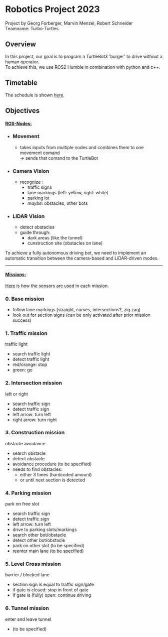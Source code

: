 # Robotics Project 2023

Project by Georg Forberger, Marvin Menzel, Robert Schneider \
Teamname: Turbo-Turtles

## Overview

In this project, our goal is to program a TurtleBot3 'burger' to drive without a human operator. \
To achieve this, we use ROS2 Humble in combination with python and c++.

## Timetable

The schedule is shown [here](https://github.com/orgs/Turbo-Turtles/projects/4/views/2).

## Objectives

#### <u>ROS-Nodes:</u>

- ### __Movement__
  - takes inputs from multiple nodes and combines them to one movement comand \
  -> sends that comand to the TurtleBot
- ### __Camera Vision__
  - recognize :
    - traffic signs
    - lane markings (left: yellow, right: white)
    - parking lot
    - *maybe:* obstacles, other bots
- ### __LiDAR Vision__
  - detect obstacles
  - guide through:
    - dark areas (like the tunnel)
    - cunstruction site (obstacles on lane)

To achieve a fully autonomous driving bot, we need to implement an automatic transition between the camera-based and LiDAR-driven modes.

---
#### <u>Missions:</u>
[Here](SENSOR_USAGE.md) is how the sensors are used in each mission.

### 0. Base mission
- follow lane markings (straight, curves, intersections?, zig zag)
- look out for section signs (can be only activated after prior mission success)

### 1. Traffic mission
traffic light
- search traffic light
- detect traffic light
- red/orange: stop
- green: go

### 2. Intersection mission
left or right
- search traffic sign
- detect traffic sign
- left arrow: turn left
- right arrow: turn right 

### 3. Construction mission
obstacle avoidance
- search obstacle
- detect obstacle
- avoidance procedure (to be specified)
- needs to find obstacles:
	- either 3 times (hardcoded amount)
	- or until next section is detected

### 4. Parking mission
park on free slot
- search traffic sign
- detect traffic sign
- left arrow: turn left
- drive to parking slots/markings
- search other bot/obstacle
- detect other bot/obstacle
- park on other slot (to be specified)
- reenter main lane (to be specified)

### 5. Level Cross mission
barrier / blocked lane
- section sign is equal to traffic sign/gate
- if gate is closed: stop in front of gate
- if gate is (fully) open: continue driving

### 6. Tunnel mission
enter and leave tunnel
- (to be specified)
